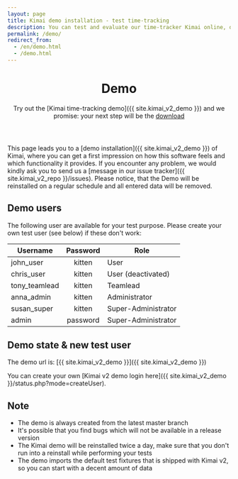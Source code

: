 ```yaml
---
layout: page
title: Kimai demo installation - test time-tracking
description: You can test and evaluate our time-tracker Kimai online, directly from our page.
permalink: /demo/
redirect_from:
  - /en/demo.html
  - /demo.html
---
```


<header class="major">
	<h1>Demo</h1>
    <p>
    Try out the [Kimai time-tracking demo]({{ site.kimai_v2_demo }}) and we promise: your next step will be the <a href="{{ site.download_url }}">download</a> 
    </p>
</header>

This page leads you to a [demo installation]({{ site.kimai_v2_demo }}) of Kimai, where you can get a first
impression on how this software feels and which functionality it provides.
If you encounter any problem, we would kindly ask you to send us a [message in our issue tracker]({{ site.kimai_v2_repo }}/issues).
Please notice, that the Demo will be reinstalled on a regular schedule and all entered data will be removed.

## Demo users

The following user are available for your test purpose. Please create your own test user (see below) if these don't work:

| Username | Password | Role |
|---|:---:|---|
| john_user | kitten | User |
| chris_user | kitten | User (deactivated) |
| tony_teamlead | kitten | Teamlead |
| anna_admin | kitten | Administrator |
| susan_super | kitten | Super-Administrator |
| admin | password | Super-Administrator |

## Demo state & new test user

The demo url is: [{{ site.kimai_v2_demo }}]({{ site.kimai_v2_demo }})

<script src="https://demo-v2.kimai.org/status.php"></script>

You can create your own [Kimai v2 demo login here]({{ site.kimai_v2_demo }}/status.php?mode=createUser).

## Note

- The demo is always created from the latest master branch
- It's possible that you find bugs which will not be available in a release version
- The Kimai demo will be reinstalled twice a day, make sure that you don't run into a reinstall while performing your tests
- The demo imports the default test fixtures that is shipped with Kimai v2, so you can start with a decent amount of data 

